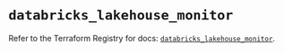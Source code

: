 # `databricks_lakehouse_monitor`

Refer to the Terraform Registry for docs: [`databricks_lakehouse_monitor`](https://registry.terraform.io/providers/databricks/databricks/1.90.0/docs/resources/lakehouse_monitor).
